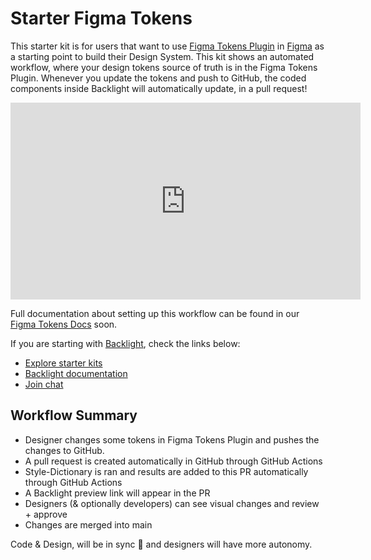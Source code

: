 # Starter Figma Tokens

This starter kit is for users that want to use [Figma Tokens Plugin](https://www.figma.com/community/plugin/843461159747178978/Figma-Tokens) in [Figma](https://www.figma.com/) as a starting point to build their Design System.
This kit shows an automated workflow, where your design tokens source of truth is in the Figma Tokens Plugin.
Whenever you update the tokens and push to GitHub, the coded components inside Backlight will automatically update, in a pull request!

<iframe width="560" height="315" src="https://www.youtube.com/embed/MKg1CGxtl3s" title="YouTube Figma Tokens teaser video" frameborder="0" allow="accelerometer; autoplay; clipboard-write; encrypted-media; gyroscope; picture-in-picture" allowfullscreen></iframe>

Full documentation about setting up this workflow can be found in our [Figma Tokens Docs](https://backlight.dev/docs/figma-tokens) soon.

If you are starting with [Backlight](https://backlight.dev), check the links below:

- [Explore starter kits](https://backlight.dev/starterkits)
- [Backlight documentation](https://backlight.dev/docs)
- [Join chat](https://discord.gg/XkQxSU9)

## Workflow Summary

- Designer changes some tokens in Figma Tokens Plugin and pushes the changes to GitHub.
- A pull request is created automatically in GitHub through GitHub Actions
- Style-Dictionary is ran and results are added to this PR automatically through GitHub Actions
- A Backlight preview link will appear in the PR
- Designers (& optionally developers) can see visual changes and review + approve
- Changes are merged into main

Code & Design, will be in sync 🎉 and designers will have more autonomy.
